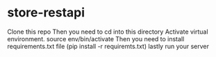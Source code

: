 # store-restapi

Clone this repo
Then you need to cd into this directory
Activate virtual environment. source env/bin/activate
Then you need to install requirements.txt file (pip install -r requiremts.txt)
lastly run your server